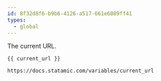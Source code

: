 ```yaml
---
id: 8f32d8f6-b9b6-4126-a517-661e6089ff41
types:
  - global
---
```

The current URL.

```
{{ current_url }}
```

``` .language-output
https://docs.statamic.com/variables/current_url
```

